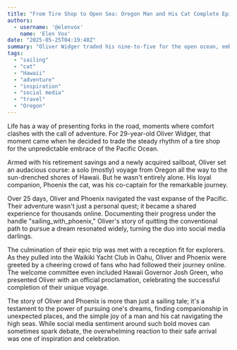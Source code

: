 ```yaml
---
title: "From Tire Shop to Open Sea: Oregon Man and His Cat Complete Epic Voyage to Hawaii"
authors:
  - username: '@elenvox'
    name: 'Elen Vox'
date: "2025-05-25T04:19:40Z"
summary: "Oliver Widger traded his nine-to-five for the open ocean, embarking on a 25-day sailing adventure from Oregon to Hawaii with his feline first mate, Phoenix. Their journey captured hearts online, culminating in a celebratory arrival greeted by cheering fans and even the state's governor."
tags:
  - "sailing"
  - "cat"
  - "Hawaii"
  - "adventure"
  - "inspiration"
  - "social media"
  - "travel"
  - "Oregon"
---
```


Life has a way of presenting forks in the road, moments where comfort clashes with the call of adventure. For 29-year-old Oliver Widger, that moment came when he decided to trade the steady rhythm of a tire shop for the unpredictable embrace of the Pacific Ocean.

Armed with his retirement savings and a newly acquired sailboat, Oliver set an audacious course: a solo (mostly) voyage from Oregon all the way to the sun-drenched shores of Hawaii. But he wasn't entirely alone. His loyal companion, Phoenix the cat, was his co-captain for the remarkable journey.

Over 25 days, Oliver and Phoenix navigated the vast expanse of the Pacific. Their adventure wasn't just a personal quest; it became a shared experience for thousands online. Documenting their progress under the handle "sailing_with_phoenix," Oliver's story of quitting the conventional path to pursue a dream resonated widely, turning the duo into social media darlings.

The culmination of their epic trip was met with a reception fit for explorers. As they pulled into the Waikiki Yacht Club in Oahu, Oliver and Phoenix were greeted by a cheering crowd of fans who had followed their journey online. The welcome committee even included Hawaii Governor Josh Green, who presented Oliver with an official proclamation, celebrating the successful completion of their unique voyage.

The story of Oliver and Phoenix is more than just a sailing tale; it's a testament to the power of pursuing one's dreams, finding companionship in unexpected places, and the simple joy of a man and his cat navigating the high seas. While social media sentiment around such bold moves can sometimes spark debate, the overwhelming reaction to their safe arrival was one of inspiration and celebration.

